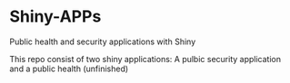 # Shiny-APPs
Public health and security applications with Shiny

This repo consist of two shiny applications: A pulbic security application and a public health (unfinished)
